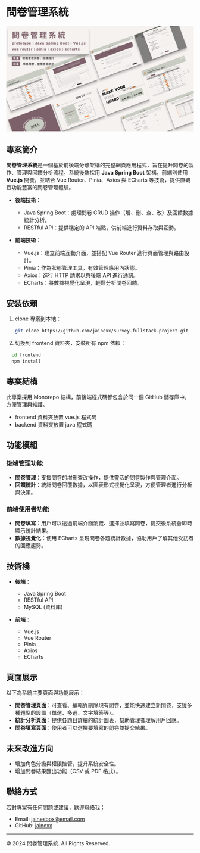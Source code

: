 # 問卷管理系統

![專案封面](./public/動問%20cover.png)

## 專案簡介
**問卷管理系統**是一個基於前後端分離架構的完整網頁應用程式，旨在提升問卷的製作、管理與回饋分析流程。系統後端採用 **Java Spring Boot** 架構，前端則使用 **Vue.js** 開發，並結合 Vue Router、Pinia、Axios 與 ECharts 等技術，提供直觀且功能豐富的問卷管理體驗。

- **後端技術**：
  - Java Spring Boot：處理問卷 CRUD 操作（增、刪、查、改）及回饋數據統計分析。
  - RESTful API：提供穩定的 API 端點，供前端進行資料存取與互動。

- **前端技術**：
  - Vue.js：建立前端互動介面，並搭配 Vue Router 進行頁面管理與路由設計。
  - Pinia：作為狀態管理工具，有效管理應用內狀態。
  - Axios：進行 HTTP 請求以與後端 API 進行通訊。
  - ECharts：將數據視覺化呈現，輕鬆分析問卷回饋。

## 安裝依賴
1. clone 專案到本地：
   ```bash
   git clone https://github.com/jainexx/survey-fullstack-project.git
   ```

2.	切換到 frontend 資料夾，安裝所有 npm 依賴：
  ```bash
    cd frontend
    npm install
  ```

## 專案結構
此專案採用 Monorepo 結構，前後端程式碼都包含於同一個 GitHub 儲存庫中，方便管理與維護。
- frontend 資料夾放置 vue.js 程式碼
- backend 資料夾放置 java 程式碼

## 功能模組
### 後端管理功能
- **問卷管理**：支援問卷的增刪查改操作，提供靈活的問卷製作與管理介面。
- **回饋統計**：統計問卷回覆數據，以圖表形式視覺化呈現，方便管理者進行分析與決策。

### 前端使用者功能
- **問卷填寫**：用戶可以透過前端介面瀏覽、選擇並填寫問卷，提交後系統會即時顯示統計結果。
- **數據視覺化**：使用 ECharts 呈現問卷各題統計數據，協助用戶了解其他受訪者的回應趨勢。

## 技術棧
- **後端**：
  - Java Spring Boot
  - RESTful API
  - MySQL (資料庫)

- **前端**：
  - Vue.js
  - Vue Router
  - Pinia
  - Axios
  - ECharts

## 頁面展示
以下為系統主要頁面與功能展示：
- **問卷管理頁面**：可查看、編輯與刪除現有問卷，並能快速建立新問卷，支援多種題型的設置（單選、多選、文字填答等）。
- **統計分析頁面**：提供各題目詳細的統計圖表，幫助管理者理解用戶回應。
- **問卷填寫頁面**：使用者可以選擇要填寫的問卷並提交結果。

## 未來改進方向
- 增加角色分級與權限控管，提升系統安全性。
- 增加問卷結果匯出功能（CSV 或 PDF 格式）。

## 聯絡方式
若對專案有任何問題或建議，歡迎聯絡我：
- Email: jainesbox@email.com
- GitHub: [jainexx](https://github.com/jainexx)

---

© 2024 問卷管理系統. All Rights Reserved.